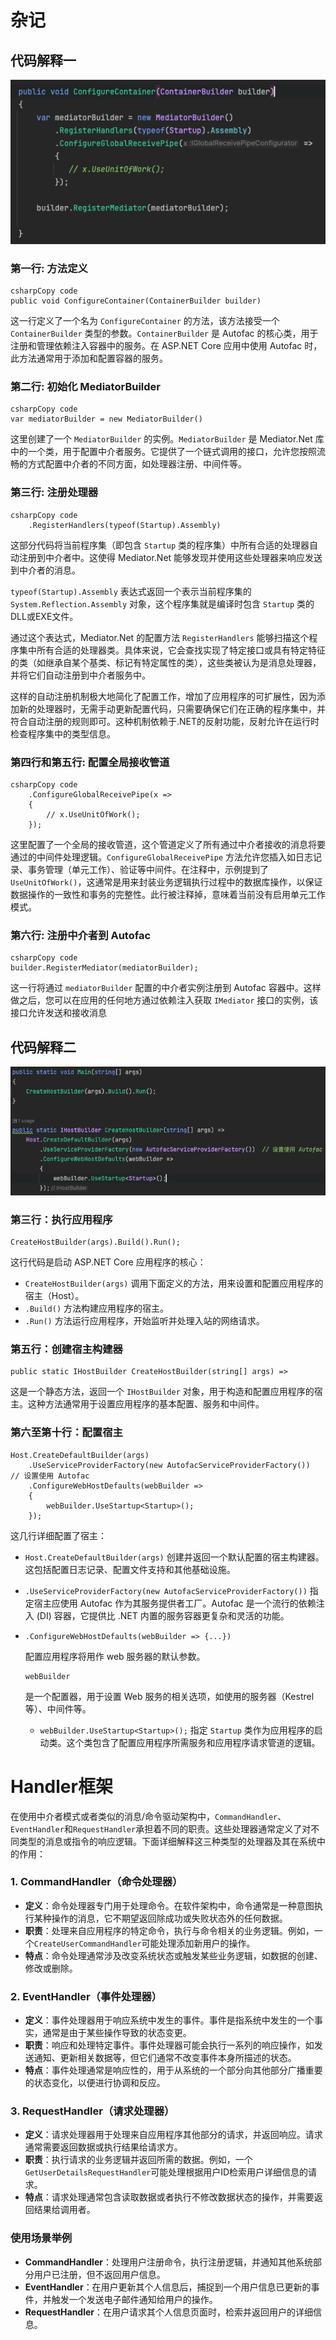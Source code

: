 # 杂记

## 代码解释一





![image-20240413091545049](assets/image-20240413091545049.png)

### 第一行: 方法定义

```
csharpCopy code
public void ConfigureContainer(ContainerBuilder builder)
```

这一行定义了一个名为 `ConfigureContainer` 的方法，该方法接受一个 `ContainerBuilder` 类型的参数。`ContainerBuilder` 是 Autofac 的核心类，用于注册和管理依赖注入容器中的服务。在 ASP.NET Core 应用中使用 Autofac 时，此方法通常用于添加和配置容器的服务。

### 第二行: 初始化 MediatorBuilder

```
csharpCopy code
var mediatorBuilder = new MediatorBuilder()
```

这里创建了一个 `MediatorBuilder` 的实例。`MediatorBuilder` 是 Mediator.Net 库中的一个类，用于配置中介者服务。它提供了一个链式调用的接口，允许您按照流畅的方式配置中介者的不同方面，如处理器注册、中间件等。

### 第三行: 注册处理器

```
csharpCopy code
    .RegisterHandlers(typeof(Startup).Assembly)
```

这部分代码将当前程序集（即包含 `Startup` 类的程序集）中所有合适的处理器自动注册到中介者中。这使得 Mediator.Net 能够发现并使用这些处理器来响应发送到中介者的消息。

`typeof(Startup).Assembly` 表达式返回一个表示当前程序集的 `System.Reflection.Assembly` 对象，这个程序集就是编译时包含 `Startup` 类的DLL或EXE文件。

通过这个表达式，Mediator.Net 的配置方法 `RegisterHandlers` 能够扫描这个程序集中所有合适的处理器类。具体来说，它会查找实现了特定接口或具有特定特征的类（如继承自某个基类、标记有特定属性的类），这些类被认为是消息处理器，并将它们自动注册到中介者服务中。

这样的自动注册机制极大地简化了配置工作，增加了应用程序的可扩展性，因为添加新的处理器时，无需手动更新配置代码，只需要确保它们在正确的程序集中，并符合自动注册的规则即可。这种机制依赖于.NET的反射功能，反射允许在运行时检查程序集中的类型信息。

### 第四行和第五行: 配置全局接收管道

```
csharpCopy code
    .ConfigureGlobalReceivePipe(x =>
    {
        // x.UseUnitOfWork();
    });
```

这里配置了一个全局的接收管道，这个管道定义了所有通过中介者接收的消息将要通过的中间件处理逻辑。`ConfigureGlobalReceivePipe` 方法允许您插入如日志记录、事务管理（单元工作）、验证等中间件。在注释中，示例提到了 `UseUnitOfWork()`，这通常是用来封装业务逻辑执行过程中的数据库操作，以保证数据操作的一致性和事务的完整性。此行被注释掉，意味着当前没有启用单元工作模式。

### 第六行: 注册中介者到 Autofac

```
csharpCopy code
builder.RegisterMediator(mediatorBuilder);
```

这一行将通过 `mediatorBuilder` 配置的中介者实例注册到 Autofac 容器中。这样做之后，您可以在应用的任何地方通过依赖注入获取 `IMediator` 接口的实例，该接口允许发送和接收消息



## 代码解释二

![image-20240413095535115](assets/image-20240413095535115.png)

### 第三行：执行应用程序

```
CreateHostBuilder(args).Build().Run();
```

这行代码是启动 ASP.NET Core 应用程序的核心：

- `CreateHostBuilder(args)` 调用下面定义的方法，用来设置和配置应用程序的宿主（Host）。
- `.Build()` 方法构建应用程序的宿主。
- `.Run()` 方法运行应用程序，开始监听并处理入站的网络请求。



### 第五行：创建宿主构建器

```
public static IHostBuilder CreateHostBuilder(string[] args) =>
```

这是一个静态方法，返回一个 `IHostBuilder` 对象，用于构造和配置应用程序的宿主。这种方法通常用于设置应用程序的基本配置、服务和中间件。



### 第六至第十行：配置宿主

```
Host.CreateDefaultBuilder(args)
    .UseServiceProviderFactory(new AutofacServiceProviderFactory())  // 设置使用 Autofac
    .ConfigureWebHostDefaults(webBuilder =>
    {
        webBuilder.UseStartup<Startup>();
    });
```

这几行详细配置了宿主：

- `Host.CreateDefaultBuilder(args)` 创建并返回一个默认配置的宿主构建器。这包括配置日志记录、配置文件支持和其他基础设施。

- `.UseServiceProviderFactory(new AutofacServiceProviderFactory())` 指定宿主应使用 Autofac 作为其服务提供者工厂。Autofac 是一个流行的依赖注入 (DI) 容器，它提供比 .NET 内置的服务容器更复杂和灵活的功能。

- ```
  .ConfigureWebHostDefaults(webBuilder => {...})
  ```

   配置应用程序将用作 web 服务器的默认参数。

  ```
  webBuilder
  ```

   是一个配置器，用于设置 Web 服务的相关选项，如使用的服务器（Kestrel 等）、中间件等。

  - `webBuilder.UseStartup<Startup>();` 指定 `Startup` 类作为应用程序的启动类。这个类包含了配置应用程序所需服务和应用程序请求管道的逻辑。



# Handler框架

在使用中介者模式或者类似的消息/命令驱动架构中，`CommandHandler`、`EventHandler`和`RequestHandler`承担着不同的职责。这些处理器通常定义了对不同类型的消息或指令的响应逻辑。下面详细解释这三种类型的处理器及其在系统中的作用：

### 1. CommandHandler（命令处理器）

- **定义**：命令处理器专门用于处理命令。在软件架构中，命令通常是一种意图执行某种操作的消息，它不期望返回除成功或失败状态外的任何数据。
- **职责**：处理来自应用程序的特定命令，执行与命令相关的业务逻辑。例如，一个`CreateUserCommandHandler`可能处理添加新用户的操作。
- **特点**：命令处理通常涉及改变系统状态或触发某些业务逻辑，如数据的创建、修改或删除。

### 2. EventHandler（事件处理器）

- **定义**：事件处理器用于响应系统中发生的事件。事件是指系统中发生的一个事实，通常是由于某些操作导致的状态变更。
- **职责**：响应和处理特定事件。事件处理器可能会执行一系列的响应操作，如发送通知、更新相关数据等，但它们通常不改变事件本身所描述的状态。
- **特点**：事件处理通常是响应性的，用于从系统的一个部分向其他部分广播重要的状态变化，以便进行协调和反应。

### 3. RequestHandler（请求处理器）

- **定义**：请求处理器用于处理来自应用程序其他部分的请求，并返回响应。请求通常需要返回数据或执行结果给请求方。
- **职责**：执行请求的业务逻辑并返回所需的数据。例如，一个`GetUserDetailsRequestHandler`可能处理根据用户ID检索用户详细信息的请求。
- **特点**：请求处理通常包含读取数据或者执行不修改数据状态的操作，并需要返回结果给调用者。

### 使用场景举例

- **CommandHandler**：处理用户注册命令，执行注册逻辑，并通知其他系统部分用户已注册，但不返回用户信息。
- **EventHandler**：在用户更新其个人信息后，捕捉到一个用户信息已更新的事件，并触发一个发送电子邮件通知给用户的操作。
- **RequestHandler**：在用户请求其个人信息页面时，检索并返回用户的详细信息。